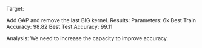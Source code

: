 Target:

Add GAP and remove the last BIG kernel.
Results:
Parameters: 6k
Best Train Accuracy: 98.82
Best Test Accuracy: 99.11

Analysis:
We need to increase the capacity to improve accuracy.
